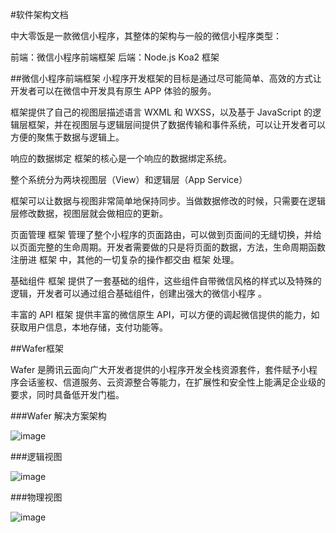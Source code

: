
#软件架构文档


中大零饭是一款微信小程序，其整体的架构与一般的微信小程序类型：

前端：微信小程序前端框架
后端：Node.js Koa2 框架

##微信小程序前端框架
小程序开发框架的目标是通过尽可能简单、高效的方式让开发者可以在微信中开发具有原生 APP 体验的服务。

框架提供了自己的视图层描述语言 WXML 和 WXSS，以及基于 JavaScript 的逻辑层框架，并在视图层与逻辑层间提供了数据传输和事件系统，可以让开发者可以方便的聚焦于数据与逻辑上。

响应的数据绑定
框架的核心是一个响应的数据绑定系统。

整个系统分为两块视图层（View）和逻辑层（App Service）

框架可以让数据与视图非常简单地保持同步。当做数据修改的时候，只需要在逻辑层修改数据，视图层就会做相应的更新。

页面管理
框架 管理了整个小程序的页面路由，可以做到页面间的无缝切换，并给以页面完整的生命周期。开发者需要做的只是将页面的数据，方法，生命周期函数注册进 框架 中，其他的一切复杂的操作都交由 框架 处理。

基础组件
框架 提供了一套基础的组件，这些组件自带微信风格的样式以及特殊的逻辑，开发者可以通过组合基础组件，创建出强大的微信小程序 。

丰富的 API
框架 提供丰富的微信原生 API，可以方便的调起微信提供的能力，如获取用户信息，本地存储，支付功能等。


##Wafer框架

Wafer 是腾讯云面向广大开发者提供的小程序开发全栈资源套件，套件赋予小程序会话鉴权、信道服务、云资源整合等能力，在扩展性和安全性上能满足企业级的要求，同时具备低开发门槛。


###Wafer 解决方案架构

 
![image](https://github.com/resisterdkdk/Mini-Program-for-used-books/raw/master/7_design/7_4_Architecture/wafer.jpg)


###逻辑视图


![image](https://github.com/resisterdkdk/Mini-Program-for-used-books/raw/master/7_design/7_4_Architecture/7_4luojishitu.png)


###物理视图


![image](https://github.com/resisterdkdk/Mini-Program-for-used-books/raw/master/7_design/7_4_Architecture/7_4wulishitu.png)













